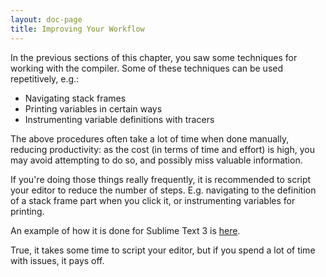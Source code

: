 ```yaml
---
layout: doc-page
title: Improving Your Workflow
---
```


In the previous sections of this chapter, you saw some techniques for
working with the compiler. Some of these techniques can be used
repetitively, e.g.:

- Navigating stack frames
- Printing variables in certain ways
- Instrumenting variable definitions with tracers

The above procedures often take a lot of time when done manually, reducing productivity:
as the cost (in terms of time and effort) is high, you may avoid attempting to do so,
and possibly miss valuable information.

If you're doing those things really frequently, it is recommended to script your editor
to reduce the number of steps. E.g. navigating to the definition of a stack frame
part when you click it, or instrumenting variables for printing.

An example of how it is done for Sublime Text 3 is [here](https://github.com/anatoliykmetyuk/scala-debug-sublime).

True, it takes some time to script your editor, but if you spend a lot of time with issues, it pays off.
